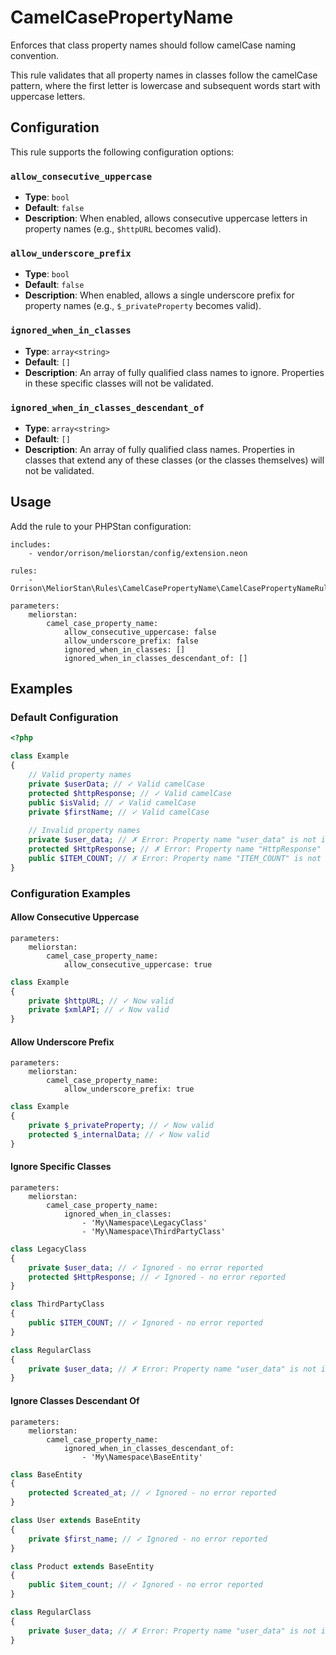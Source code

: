 # CamelCasePropertyName

Enforces that class property names should follow camelCase naming convention.

This rule validates that all property names in classes follow the camelCase pattern, where the first letter is lowercase and subsequent words start with uppercase letters.

## Configuration

This rule supports the following configuration options:

### `allow_consecutive_uppercase`
- **Type**: `bool`
- **Default**: `false`
- **Description**: When enabled, allows consecutive uppercase letters in property names (e.g., `$httpURL` becomes valid).

### `allow_underscore_prefix`
- **Type**: `bool`
- **Default**: `false`
- **Description**: When enabled, allows a single underscore prefix for property names (e.g., `$_privateProperty` becomes valid).

### `ignored_when_in_classes`
- **Type**: `array<string>`
- **Default**: `[]`
- **Description**: An array of fully qualified class names to ignore. Properties in these specific classes will not be validated.

### `ignored_when_in_classes_descendant_of`
- **Type**: `array<string>`
- **Default**: `[]`
- **Description**: An array of fully qualified class names. Properties in classes that extend any of these classes (or the classes themselves) will not be validated.

## Usage

Add the rule to your PHPStan configuration:

```neon
includes:
    - vendor/orrison/meliorstan/config/extension.neon

rules:
    - Orrison\MeliorStan\Rules\CamelCasePropertyName\CamelCasePropertyNameRule

parameters:
    meliorstan:
        camel_case_property_name:
            allow_consecutive_uppercase: false
            allow_underscore_prefix: false
            ignored_when_in_classes: []
            ignored_when_in_classes_descendant_of: []
```

## Examples

### Default Configuration

```php
<?php

class Example
{
    // Valid property names
    private $userData; // ✓ Valid camelCase
    protected $httpResponse; // ✓ Valid camelCase
    public $isValid; // ✓ Valid camelCase
    private $firstName; // ✓ Valid camelCase
    
    // Invalid property names
    private $user_data; // ✗ Error: Property name "user_data" is not in camelCase.
    protected $HttpResponse; // ✗ Error: Property name "HttpResponse" is not in camelCase.
    public $ITEM_COUNT; // ✗ Error: Property name "ITEM_COUNT" is not in camelCase.
}
```

### Configuration Examples

#### Allow Consecutive Uppercase

```neon
parameters:
    meliorstan:
        camel_case_property_name:
            allow_consecutive_uppercase: true
```

```php
class Example
{
    private $httpURL; // ✓ Now valid
    private $xmlAPI; // ✓ Now valid
}
```

#### Allow Underscore Prefix

```neon
parameters:
    meliorstan:
        camel_case_property_name:
            allow_underscore_prefix: true
```

```php
class Example
{
    private $_privateProperty; // ✓ Now valid
    protected $_internalData; // ✓ Now valid
}
```

#### Ignore Specific Classes

```neon
parameters:
    meliorstan:
        camel_case_property_name:
            ignored_when_in_classes:
                - 'My\Namespace\LegacyClass'
                - 'My\Namespace\ThirdPartyClass'
```

```php
class LegacyClass
{
    private $user_data; // ✓ Ignored - no error reported
    protected $HttpResponse; // ✓ Ignored - no error reported
}

class ThirdPartyClass
{
    public $ITEM_COUNT; // ✓ Ignored - no error reported
}

class RegularClass
{
    private $user_data; // ✗ Error: Property name "user_data" is not in camelCase.
}
```

#### Ignore Classes Descendant Of

```neon
parameters:
    meliorstan:
        camel_case_property_name:
            ignored_when_in_classes_descendant_of:
                - 'My\Namespace\BaseEntity'
```

```php
class BaseEntity
{
    protected $created_at; // ✓ Ignored - no error reported
}

class User extends BaseEntity
{
    private $first_name; // ✓ Ignored - no error reported
}

class Product extends BaseEntity
{
    public $item_count; // ✓ Ignored - no error reported
}

class RegularClass
{
    private $user_data; // ✗ Error: Property name "user_data" is not in camelCase.
}
```


